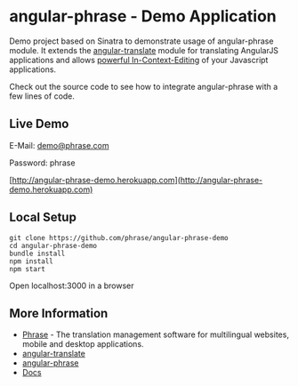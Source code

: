 # angular-phrase - Demo Application

Demo project based on Sinatra to demonstrate usage of angular-phrase module. It extends the [angular-translate](https://github.com/angular-translate/angular-translate) module for translating AngularJS applications and allows [powerful In-Context-Editing](https://phrase.com/en/features/in-context-editor) of your Javascript applications.

Check out the source code to see how to integrate angular-phrase with a few lines of code.

## Live Demo

E-Mail: demo@phrase.com

Password: phrase

[http://angular-phrase-demo.herokuapp.com](http://angular-phrase-demo.herokuapp.com)

## Local Setup
```
git clone https://github.com/phrase/angular-phrase-demo
cd angular-phrase-demo
bundle install
npm install
npm start
```
Open localhost:3000 in a browser


## More Information

* [Phrase](https://phrase.com/) - The translation management software for multilingual websites, mobile and desktop applications.
* [angular-translate](https://github.com/angular-translate/angular-translate)
* [angular-phrase](https://github.com/phrase/angular-phrase)
* [Docs](https://phrase.com/docs)
